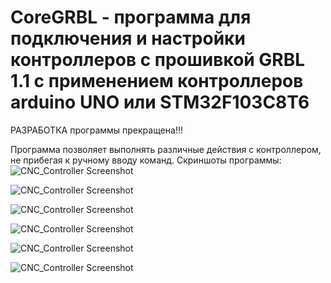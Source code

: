 # CoreGRBL - программа для подключения и настройки контроллеров с прошивкой GRBL 1.1 c применением контроллеров arduino UNO или STM32F103C8T6

РАЗРАБОТКА программы прекращена!!!

Программа позволяет выполнять различные действия с контроллером, не прибегая к ручному вводу команд.
Скриншоты программы:
![CNC_Controller Screenshot](https://github.com/selenur/CoreGRBL/blob/master/01.png?raw=true)

![CNC_Controller Screenshot](https://github.com/selenur/CoreGRBL/blob/master/02.png?raw=true)

![CNC_Controller Screenshot](https://github.com/selenur/CoreGRBL/blob/master/03.png?raw=true)

![CNC_Controller Screenshot](https://github.com/selenur/CoreGRBL/blob/master/04.png?raw=true)

![CNC_Controller Screenshot](https://github.com/selenur/CoreGRBL/blob/master/05.png?raw=true)

![CNC_Controller Screenshot](https://github.com/selenur/CoreGRBL/blob/master/06.png?raw=true)

